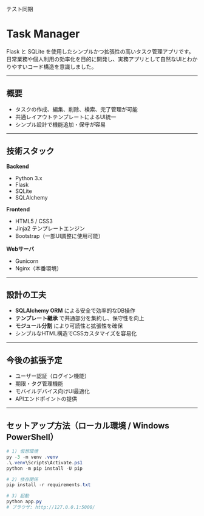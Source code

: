 テスト同期
# Task Manager

Flask と SQLite を使用したシンプルかつ拡張性の高いタスク管理アプリです。  
日常業務や個人利用の効率化を目的に開発し、実務アプリとして自然なUIとわかりやすいコード構造を意識しました。

---

## 概要
- タスクの作成、編集、削除、検索、完了管理が可能
- 共通レイアウトテンプレートによるUI統一
- シンプル設計で機能追加・保守が容易

---

## 技術スタック
**Backend**
- Python 3.x
- Flask
- SQLite
- SQLAlchemy

**Frontend**
- HTML5 / CSS3
- Jinja2 テンプレートエンジン
- Bootstrap（一部UI調整に使用可能）

**Webサーバ**
- Gunicorn
- Nginx（本番環境）

---

## 設計の工夫
- **SQLAlchemy ORM** による安全で効率的なDB操作
- **テンプレート継承** で共通部分を集約し、保守性を向上
- **モジュール分割** により可読性と拡張性を確保
- シンプルなHTML構造でCSSカスタマイズを容易化

---

## 今後の拡張予定
- ユーザー認証（ログイン機能）
- 期限・タグ管理機能
- モバイルデバイス向けUI最適化
- APIエンドポイントの提供

---

## セットアップ方法（ローカル環境 / Windows PowerShell）

```powershell
# 1) 仮想環境
py -3 -m venv .venv
.\.venv\Scripts\Activate.ps1
python -m pip install -U pip

# 2) 依存関係
pip install -r requirements.txt

# 3) 起動
python app.py
# ブラウザ: http://127.0.0.1:5000/
